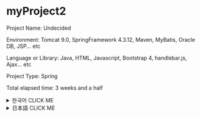 # myProject2

Project Name: Undecided

Environment: Tomcat 9.0, SpringFramework 4.3.12, Maven, MyBatis, Oracle DB, JSP... etc

Language or Library: Java, HTML, Javascript, Bootstrap 4, handlebar.js, Ajax... etc

Project Type: Spring

Total elapsed time: 3 weeks and a half

<details><summary>한국어 CLICK ME</summary>
<p>


## 개발동기
![alt text](https://github.com/Saimoon13/myProject2/blob/master/web/resources/imgForPort/01.png?raw=true)
```diff
+ 좌 - 유명 인터넷 강의 플랫폼 Udacity, 우 - 학교 토론 스레드 게시판
```

프로젝트 당시 HTML의 활용 수준이 미흡하다는 것을 깨닫고 udacity에서 제공하던 무료 HTML 강좌를 듣고 있었습니다.
그와 동시에 대학교 마지막 학기의 수업이 인터넷 강의로 진행되는 것이었는데, 이 강의 내용은
영어 동영상 강의를 듣고, 영어로 토론을 진행하는 것이었습니다.

기관에서 교육을 받으면서 udacity처럼 동영상 서비스를 제공하면서
스레드 형식의 게시판으로 정보 공유, 토론을 하면 좋겠다는 생각에
이 둘을 합쳐보고 싶다는 생각에 사이트를 만들게 되었습니다.


## 구성
&nbsp;
* 메인화면

![alt text](https://github.com/Saimoon13/myProject2/blob/master/web/resources/imgForPort/02.png)
**1: 기본적인 서비스를 제공하는 탭입니다.**

Lecture는 강의 서비스를 제공하는 페이지

Discuss는 강의와 관련된 토론 게시판입니다.



**2: 회원을 관리하는 탭입니다.**

Bootstrap4 Modal 템플릿을 사용하였으며
세션을 통한 로그인 방식입니다.

![alt text](https://github.com/Saimoon13/myProject2/blob/master/web/resources/imgForPort/03.png)

Jsp를 이용하여 로그인 시변화하도록 구현되어있습니다.

**3: 클릭 시 각 난이도에 해당하는 lecture 부분으로 이동합니다.**

offset 메소드를 이용하여, 이동하게끔 click 속성을 부여했습니다.

&nbsp;
* 회원가입 Modal 입니다.

![alt text](https://github.com/Saimoon13/myProject2/blob/master/web/resources/imgForPort/04.png)

**1: 회원 정보를 입력받는 곳입니다.**

정규표현식 코드로 View에서 들어오는 데이터를 솎아냅니다.

정규표현식을 통과하지 못하거나, 입력데이터가 부족할 시 **2** 에 해당되는 메시지가 뜹니다.

&nbsp;
* 동영상 서비스 lecture 탭입니다.

![alt text](https://github.com/Saimoon13/myProject2/blob/master/web/resources/imgForPort/05.png)

**1: 탭으로 각 난이도에 해당하는 뷰로 스크롤 이동이 가능합니다.**

**2: 구체적 강의 페이지입니다. 클릭 시 Modal 팝업이 뜹니다.**

&nbsp;
* 강의 모달입니다.

![alt text](https://github.com/Saimoon13/myProject2/blob/master/web/resources/imgForPort/06.png)

**1: Oracle DB에서 가져온 강의 정보입니다.**

**2:페이지 이벤트입니다.**

Enroll 버튼으로 강의 서비스 제공 페이지로 넘어갑니다.

Discuss 버튼은 강의 정보의 페이지로 넘어갑니다.

&nbsp;
* 강의 서비스 제공 페이지입니다.

![alt text](https://github.com/Saimoon13/myProject2/blob/master/web/resources/imgForPort/07.png)

**1: 강의의 소분류입니다.**

강의마다 하나의 동영상 url을 포함한 정보를 지니고 있습니다.

**2: Side-navigation bar를 여닫는 버튼입니다.**

**3: DB에서 가져온 youtube url을 iframe으로 서비스 제공합니다.**

&nbsp;
* 토론 게시판입니다.

![alt text](https://github.com/Saimoon13/myProject2/blob/master/web/resources/imgForPort/08.png)

**1: 강의의 난이도 별로 분류되어있습니다.**

**2: Spring WebSocket을 이용한 접속자 로그인 정보입니다.**

로그인 중인 데이터 정보를 표기합니다. 위 사진에서는 admin 계정으로 로그인되어있기에 자기 자신만 표시되었습니다.
DB에서 읽어온 통계정보와 최근 3일 이내의 신회원 정보를 표기합니다.

&nbsp;
* 과목 별 게시판입니다.

![alt text](https://github.com/Saimoon13/myProject2/blob/master/web/resources/imgForPort/09.png)

**1: 게시판 메뉴입니다.** 

댓글 조회수 마지막 댓글자 정보등이 표기됩니다.

**2: 검색창입니다.** 

제목, 내용, 작성자 필터로 검색이 가능합니다.

**3: 새 글 쓰기 버튼입니다.** 

로그인 되어 있을 때만 활성화됩니다.

&nbsp;
* 게시글 페이지 입니다.

![alt text](https://github.com/Saimoon13/myProject2/blob/master/web/resources/imgForPort/10.png)

**1: 게시글 내용입니다.** 

로그인 사용자가 작성자 본인이라면 3처럼 수정, 삭제 탭이 활성화 됩니다.

**2: 게시글의 스레드 댓글입니다.** 

handlebar.js 라이브러리로 구현되어 있습니다.

**3: 로그인 사용자가 댓글 작성자라면 수정, 삭제 버튼이 확성화됩니다.**


&nbsp;
##  만들기 전에 구상했던 점과 다르게 구현된 점들

프로젝트를 시작하기 전에 정말 간단하게 개요 ppt를 만들었습니다.

대략적으로 구상을 해놓았습니다.

밑에서도 차이점을 설명하기 위해 사용하겠지만

그래도 전체를 보고싶으신 분들은 밑 주소를 참고해주세요.

https://www.slideshare.net/yuwonkyun/spring-overview-roughly

&nbsp;
![alt text](https://github.com/Saimoon13/myProject2/blob/master/web/resources/imgForPort/changed/001.png?raw=true)
 
자유게시판을 만들려했는데

동영상 서비스 제공 플랫폼에서 자유 게시판이 있다는 것이 어색했다고 느꼈습니다.

자유게시판을 지우고, 토론 게시판을 만들기로 했습니다.

&nbsp;
![alt text](https://github.com/Saimoon13/myProject2/blob/master/web/resources/imgForPort/changed/002.png?raw=true)

Ajax를 이용하여 모든 input의 데이테를 확인하여

'중복된 아이디입니다.' 라는 식으로 사용하려 했지만

정규표현식을 이용한 view의 활용만으로 필터처리를 했습니다.

&nbsp;
![alt text](https://github.com/Saimoon13/myProject2/blob/master/web/resources/imgForPort/changed/003.png?raw=true)

자유 게시판이 사라져서 쓸모없는 부분이 되어버렸습니다. 전부 지우고

토론 게시판으로 리모델링 돼었습니다.

&nbsp;
![alt text](https://github.com/Saimoon13/myProject2/blob/master/web/resources/imgForPort/changed/004.png?raw=true)

난이도를 아코디언 같은 Jquery UI로 처리하려고 했으나

사용자의 입장에서 클릭 같은 이벤트를 발생시켜야만 컨텐츠가 보인다는 것은 매우 불편할 것이라고 생각해

offset을 이용한 스크롤 버튼을 만들어놓고

모든 강의를 한페이지에 표현하기로 했습니다.

&nbsp;
![alt text](https://github.com/Saimoon13/myProject2/blob/master/web/resources/imgForPort/changed/005.png?raw=true)

자유 게시판이 사라지고 토론게시판으로 만들어졌기에

검색게시판은 토론 게시판에 포함되어 있어 기능 자체가 필요가 없어졌습니다.

때문에 사라졌습니다.

&nbsp;
![alt text](https://github.com/Saimoon13/myProject2/blob/master/web/resources/imgForPort/changed/006.png?raw=true)

lecture comment 기능을 만들 시 DIscuss 에 토론 기능을 집중시키는 의도가 희석될 수 있다는 생각이 들었습니다.

Udacity에서도 video coment는 사용하지 않는 점을 생각해 기능을 삭제했습니다.


&nbsp;
## 프로젝트를 마무리하면서 느낀점

&nbsp;
먼저 DB에 대해 느낀점이 많습니다. 아래는 제가 만든 DB의 erd 입니다.

![alt text](https://github.com/Saimoon13/myProject2/blob/master/web/resources/imgForPort/erd.png?raw=true)

프로젝트를 완성 후 데이터보에스 erd를 만들면서 느낀점은 중복되는 부분이 너무많다는 것입니다.

lid(과목 아이디), lname(과목 이름) 등 과목정보는 과반 이상의 테이블에서 사용하고 있습니다.


객체 지향 언어에서는 상속을 통해서 코드의 중복을 최소화 할 수 있습니다.

하지만 데이터베이스는 상속이 없는 것으로 알고 있습니다. 

다른 사람에게 묻고 조사해서 데이터베이스는 릴레이션을 이용해서 

중복을 최소화 할 수 있다는 사실을 알았지만 구체적 활용 방도는 모르는 채입니다. 


또한 youtube url의 처리 때문에 이 로우들을 키(key) 처리도 하지 못한 점도 굉장히 신경스입니다

데이터베이스 설계 능력이 부족함을 통감하였고, 더 공부해서 다음에는 더 치밀한 구성으로 진행해야할 필요성을 느꼈습니다.

&nbsp;
&nbsp;
마지막으로 혼자 프로젝트를 마무리하면서 느낀 가장 큰 점은 모르는 점을 혼자 조사해야한다는 점을 느꼈습니다.

지도 선생님의 아래에서 그룹프로젝트를 진행하면 모르는 것은 팀원들에게 묻거나

그래도 해결되지 않으면, 지도 선생님께 물으면 됩니다. 하지만 혼자 준비하게 되면 그럴 수 없는 것이 가장 힘들었습니다.

**'이게 이렇게 하면 될거같은데 왜 안되지?' **
 
라는 의문을 해결하기 위해 stackoverflow 등 웹 사이트를 적극 활용하여

찾아도 모르는 것이 생기면 직접 질문을 하기도 하였습니다.

 

이러한 경험으로 가르쳐주는 지도자 없이 스스로 해결하는 방법을 배우는 한편

지도자의 중요성을 다시금 깨닫는 좋은 경험이었습니다.


</p>
</details>

<details><summary>日本語 CLICK ME</summary>
<p>




## 開発の動機
![alt text](https://github.com/Saimoon13/myProject2/blob/master/web/resources/imgForPort/01.png?raw=true)
```diff
+左 - 有名インターネット講義プラットフォームUdacity、ウー - 学校のディスカッションスレッド掲示板
```

プロジェクト当時HTMLスキルレベルが良くないと思い、udacityで提供するのHTML講座を受けていました。
その時期、大学４年のネット授業も受けていました、この講義の内容は、
英語のビデオ講義を見て、英語で掲示板に議論することでした。

機関で教育を受けている時、udacityのように映像サービスを提供しながら
スレッド形式の掲示板で情報の共有、議論すると良いという思って
この両方を合わせたサイトを作ることにしました。


## 構成
&nbsp;
* メイン

![alt text](https://github.com/Saimoon13/myProject2/blob/master/web/resources/imgForPort/02.png)
**1: 基本的サービスを提供する処です.**

Lectureは講義サービスを提供するページ

Discussは講義と関連する掲示板です。



**2: 会員を管理する処です。**

Bootstrap4 Modalテンプレートを使用しました。
セッションを通じたログイン方法です。

![alt text](https://github.com/Saimoon13/myProject2/blob/master/web/resources/imgForPort/03.png)

Jspを使いログイン時、変化するように実装されています。

**3：クリックし、各難易度に対応するlecture部分に移動します。**

offsetメソッドを使い移動するようclick属性を付与しました。

&nbsp;
* 会員登録Modalです。

![alt text](https://github.com/Saimoon13/myProject2/blob/master/web/resources/imgForPort/04.png)

**1: 会員情報の入力する処です。**

正規表現のコードでViewからの着信データを検査します。

正規表現を通過しない場合や、入力データが満たされない時**2**に該当するメッセージが表示されます。

&nbsp;
* 映像サービスlectureです。

![alt text](https://github.com/Saimoon13/myProject2/blob/master/web/resources/imgForPort/05.png)

**1: 各難易度に対応するスクロールに移動します。**

**2: 講義のページです。クリック時、Modalポップアップが表示されます。**

&nbsp;
* 講義モーダルです。

![alt text](https://github.com/Saimoon13/myProject2/blob/master/web/resources/imgForPort/06.png)

**1: Oracle DBから取得した講義情報です。**

**2:ページイベントです。**

Enrollボタン：講義サービス提供のページに進みます。

Discussボタン：講義情報のページに進みます。

&nbsp;
* 講義サービス提供のページです。

![alt text](https://github.com/Saimoon13/myProject2/blob/master/web/resources/imgForPort/07.png)

**1: 講義の小分類です。**

講義ごとに1つの映像urlを含む情報を持っています。

**2: Side-navigation barを開閉するボタンです。**

**3: DBから取得したyoutube urlをiframeを使って映像を映します**

&nbsp;
* ディスカッション掲示板です。

![alt text](https://github.com/Saimoon13/myProject2/blob/master/web/resources/imgForPort/08.png)

**1: 講義の難易度別に分類されています。**

**2: Spring WebSocketを利用して、接続者のログイン情報を現れます。**

ログイン中のデータの情報を表記します。
上の写真では、adminアカウントでログインしているので、adminだけが表示されました。
DBから読み取った統計情報と、過去3日以内の新会員情報を表記します。

&nbsp;
* 科目別掲示板です。

![alt text](https://github.com/Saimoon13/myProject2/blob/master/web/resources/imgForPort/09.png)

**1: 掲示板の書き込みです。** 

作成した人のIDや、最後のコメントの人などの情報が表記されます。

**2: 検索機能です。** 

タイトル、内容、作成者フィルタで検索が可能です。

**3: 新しい書き込みのボタンです。** 

ログインしている場合にのみ有効になります。

&nbsp;
* スレッドのページです。

![alt text](https://github.com/Saimoon13/myProject2/blob/master/web/resources/imgForPort/10.png)

**1: スレッドのページです。**

ログインユーザーが作成者本人であれば、「3」と同じく変更、削除、ボタンがアクティブになります。

**2: スレッドのコメントです。**

handlebar.jsライブラリを使い実装されています。

**3: ログインユーザーがコメントの作成者であれば、変更、削除ボタンがアクティブになります。**


&nbsp;
##  作成する前の構想との違い

プロジェクトを開始する前に、本当に簡単に概要pptを作成しました。

大まかに構想をしてました。

下でも違いを説明するために使用するが

それでも全体をご覧になりたい方は、下のアドレスをご参照してください。

https://www.slideshare.net/yuwonkyun/spring-overview-roughly

&nbsp;
![alt text](https://github.com/Saimoon13/myProject2/blob/master/web/resources/imgForPort/changed/001.png?raw=true)
 
始めは、どんなお題でも書き込むことが出来る自由掲示板を作成しようと思いました。

しかし、映像サービス提供プラットフォームで自由掲示板があることがぎこちなく感じました。

それで自由掲示板を消して、ディスカッション掲示板を作ることにしました。

&nbsp;
![alt text](https://github.com/Saimoon13/myProject2/blob/master/web/resources/imgForPort/changed/002.png?raw=true)

Ajaxを利用して、すべてのinputのデータを確認して

「重複したIDです。」という風に使用しようとしましたが、

正規表現を利用したviewの活用だけでフィルタ処理をしました。

&nbsp;
![alt text](https://github.com/Saimoon13/myProject2/blob/master/web/resources/imgForPort/changed/003.png?raw=true)

自由掲示板が消えて無駄な部分になってしまいました。

全て排除し、ディスカッション掲示板に改造しました。

&nbsp;
![alt text](https://github.com/Saimoon13/myProject2/blob/master/web/resources/imgForPort/changed/004.png?raw=true)

難易度をアコーディオンのようなJquery UIを使い処理しようとしましたが、

ユーザーの立場で考えてみると
クリックのイベントを発生してこそコンテンツが見えるということは非常に不便だと思いました。

それで、offsetを利用したスクロールボタンを作っておいて
すべての講義をページに表現するようにしました。

&nbsp;
![alt text](https://github.com/Saimoon13/myProject2/blob/master/web/resources/imgForPort/changed/005.png?raw=true)

自由掲示板が消えディスカッション掲示板が作られたので

検索機能は掲示板に含まれており、機能自体が必要がなくなりました。

このため機能が消えました。

&nbsp;
![alt text](https://github.com/Saimoon13/myProject2/blob/master/web/resources/imgForPort/changed/006.png?raw=true)

lecture comment機能を作成する際、DIscussにディスカッション機能を集中させる意図が希釈される機能性があると思いました。

Udacityもvideo comentは使用しておりません。その点を考え、機能を削除しました。


&nbsp;
## プロジェクトを仕上げながら感じたこと

&nbsp;
まず、DBに対して感じたことがあります。以下は私が作ったDBのerdです。

![alt text](https://github.com/Saimoon13/myProject2/blob/master/web/resources/imgForPort/erd.png?raw=true)

プロジェクトを完成した後、データベースerdを作りながら感じた点は、
重複している部分があまりにも多いということです。

lid（科目名）、lname（科目名）などの科目については、過半以上のテーブルで使用されています。


オブジェクト指向言語では、継承を使ってコードの重複を最小限に抑えることができます。

しかし、データベースは継承がありません。

他の人に聞いて調査してデータベースはリレーションを利用して

重複を最小限に抑えることができるという事実を知りましたが、具体的に活用戦略はわからないままです。


また、youtube urlの処理のためには、キー（key）の処理しなかった点も非常に気になります。

データベースの設計能力がないことを痛感し、
勉強して今度はより緻密な構成を作るよう努力しようと思いました。

&nbsp;
&nbsp;
最後に、一人でプロジェクトを仕上げながらよく思った点は知らないことを一人で調査する必要がないという点です。

先生の下でグループプロジェクトを進める時は、わからないことはチームメンバーに尋ねたり
それでも解決しない場合は、先生に聞くことができます。
しかし、一人で準備すれば、そのことができない点が大変でした。

**'このやり方でできると思ってのに、なんで出来ないんだ？'**
 
という疑問を解決するためにstackoverflowなどのウェブサイトを積極的に活用しました。
探してもわからない場合は直接質問をしました。

このような経験で、教えてくれる指導者なしで自ら解決する方法を学ぶ一方、
先生の重要性を再び実感しました。


</p>
</details>
